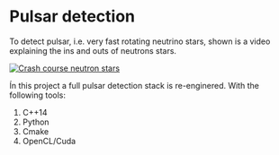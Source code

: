 # Pulsar detection
To detect pulsar, i.e. very fast rotating neutrino stars, shown is a video explaining the ins and outs of neutrons stars.

[![Crash course neutron stars](http://img.youtube.com/vi/RrMvUL8HFlM/0.jpg)](http://www.youtube.com/watch?v=RrMvUL8HFlM "Crashcourse neutron stars")

Ín this project a full pulsar detection stack is re-enginered. With the following tools:
1. C++14
2. Python
3. Cmake
4. OpenCL/Cuda
